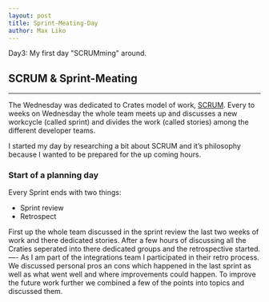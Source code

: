 ```yaml
--- 
layout: post
title: Sprint-Meating-Day
author: Max Liko
---
```


Day3: My first day "SCRUMming" around. 

## SCRUM & Sprint-Meating
----
The Wednesday was dedicated to Crates model of work, [SCRUM](https://www.scrum.org).
Every to weeks on Wednesday the whole team meets up and discusses a new workcycle (called sprint) and divides the work (called stories) among the different developer teams.

I started my day by researching a bit about SCRUM and it’s philosophy because I wanted to be prepared for the up coming  hours.

### Start of a planning day

Every Sprint ends with two things:
 + Sprint review
 + Retrospect
 
First up the whole team discussed in the sprint review the last two weeks of work and there dedicated stories.
After a few hours of discussing all the Craties seperated into there dedicated groups and the retrospective started.
—-
As I am part of the integrations team I participated in their retro process. We discussed personal pros an cons which happened in the last sprint as well as what went well and where improvements could happen. To improve the future work further we combined a few of the points into topics and discussed them.



